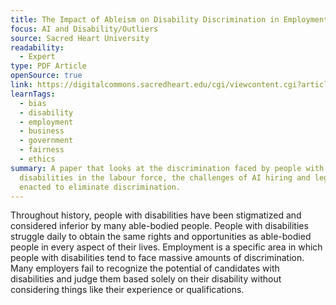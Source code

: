```yaml
---
title: The Impact of Ableism on Disability Discrimination in Employment
focus: AI and Disability/Outliers
source: Sacred Heart University
readability:
  - Expert
type: PDF Article
openSource: true
link: https://digitalcommons.sacredheart.edu/cgi/viewcontent.cgi?article=1704&context=acadfest
learnTags:
  - bias
  - disability
  - employment
  - business
  - government
  - fairness
  - ethics
summary: A paper that looks at the discrimination faced by people with
  disabilities in the labour force, the challenges of AI hiring and legislation
  enacted to eliminate discrimination.
---
```

Throughout history, people with disabilities have been stigmatized and considered inferior by many able-bodied people. People with disabilities struggle daily to obtain the same rights and opportunities as able-bodied people in every aspect of their lives. Employment is a specific area in which people with disabilities tend to face massive amounts of discrimination. Many employers fail to recognize the potential of candidates with disabilities and judge them based solely on their disability without considering things like their experience or qualifications.